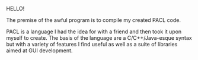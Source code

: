 HELLO!  

The premise of the awful program is to compile my created PACL code.  

PACL is a language I had the idea for with a friend and then took it upon myself to create.  The basis of the language are a C/C++/Java-esque syntax but with a variety of features I find useful as well as a suite of libraries aimed at GUI development.

